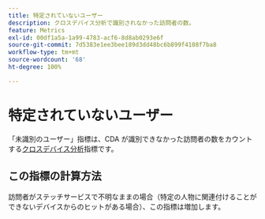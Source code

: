 ```yaml
---
title: 特定されていないユーザー
description: クロスデバイス分析で識別されなかった訪問者の数。
feature: Metrics
exl-id: 00df1a5a-1a99-4783-acf6-8d8ab0293e6f
source-git-commit: 7d5383e1ee3bee189d3dd48bc6b899f4108f7ba8
workflow-type: tm+mt
source-wordcount: '68'
ht-degree: 100%

---
```


# 特定されていないユーザー

「未識別のユーザー」指標は、CDA が識別できなかった訪問者の数をカウントする[クロスデバイス分析](../cda/overview.md)指標です。

## この指標の計算方法

訪問者がステッチサービスで不明なままの場合（特定の人物に関連付けることができないデバイスからのヒットがある場合）、この指標は増加します。
